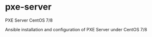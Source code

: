 # pxe-server
PXE Server CentOS 7/8

Ansible installation and configuration of PXE Server under CentOS 7/8


